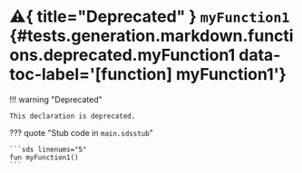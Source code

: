 [//]: # (DO NOT EDIT THIS FILE DIRECTLY. Instead, edit the corresponding stub file and execute `npm run docs:api`.)

# :warning:{ title="Deprecated" } <code class="doc-symbol doc-symbol-function"></code> `myFunction1` {#tests.generation.markdown.functions.deprecated.myFunction1 data-toc-label='[function] myFunction1'}

!!! warning "Deprecated"

    This declaration is deprecated.

??? quote "Stub code in `main.sdsstub`"

    ```sds linenums="5"
    fun myFunction1()
    ```
